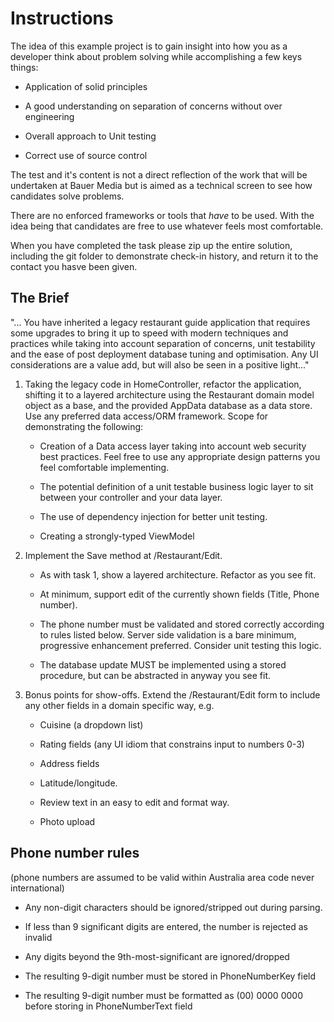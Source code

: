 Instructions
==============

The idea of this example project is to gain insight into how you as a developer think about problem solving while accomplishing a few keys things:
 
 * Application of solid principles
 
 * A good understanding on separation of concerns without over engineering
 
 * Overall approach to Unit testing

 * Correct use of source control

The test and it's content is not a direct reflection of the work that will be undertaken at Bauer Media but is aimed as a technical screen to see how candidates solve problems.

There are no enforced frameworks or tools that *have* to be used. With the idea being that candidates are free to use whatever feels most comfortable.

When you have completed the task please zip up the entire solution, including the git folder to demonstrate check-in history, and return it to the contact you hasve been given.

The Brief
------------------------

"...
You have inherited a legacy restaurant guide application that requires some upgrades to bring it up to speed with modern techniques and practices while taking into account separation of concerns, unit testability and the ease of post deployment database tuning and optimisation. Any UI considerations are a value add, but will also be seen in a positive light..."

1. Taking the legacy code in HomeController, refactor the application, shifting it to a layered architecture using the Restaurant domain model object as a base, and the provided AppData database as a data store. Use any preferred data access/ORM framework. Scope for demonstrating the following:
  
    * Creation of a Data access layer taking into account web security best practices. Feel free to use any appropriate design patterns you feel comfortable implementing.
  
    * The potential definition of a unit testable business logic layer to sit between your controller and your data layer.
  
    * The use of dependency injection for better unit testing.
  
    * Creating a strongly-typed ViewModel

2.	Implement the Save method at /Restaurant/Edit. 
  
    * As with task 1, show a layered architecture. Refactor as you see fit.
  
    * At minimum, support edit of the currently shown fields (Title, Phone number). 
  
    * The phone number must be validated and stored correctly according to rules listed below. Server side validation is a bare minimum, progressive enhancement preferred. Consider unit testing this logic. 
  
    * The database update MUST be implemented using a stored procedure, but can be abstracted in anyway you see fit.

3. Bonus points for show-offs. Extend the /Restaurant/Edit form to include any other fields in a domain specific way, e.g. 
    
    * Cuisine (a dropdown list)
  
    * Rating fields (any UI idiom that constrains input to numbers 0-3)
  
    * Address fields
  
    * Latitude/longitude.
  
    * Review text in an easy to edit and format way.
  
    * Photo upload

Phone number rules 
---------------------------
(phone numbers are assumed to be valid within Australia area code never international)

 * Any non-digit characters should be ignored/stripped out during parsing. 

 * If less than 9 significant digits are entered, the number is rejected as invalid

 * Any digits beyond the 9th-most-significant are ignored/dropped

 * The resulting 9-digit number must be stored in PhoneNumberKey field

 * The resulting 9-digit number must be formatted as (00) 0000 0000 before storing in PhoneNumberText field
